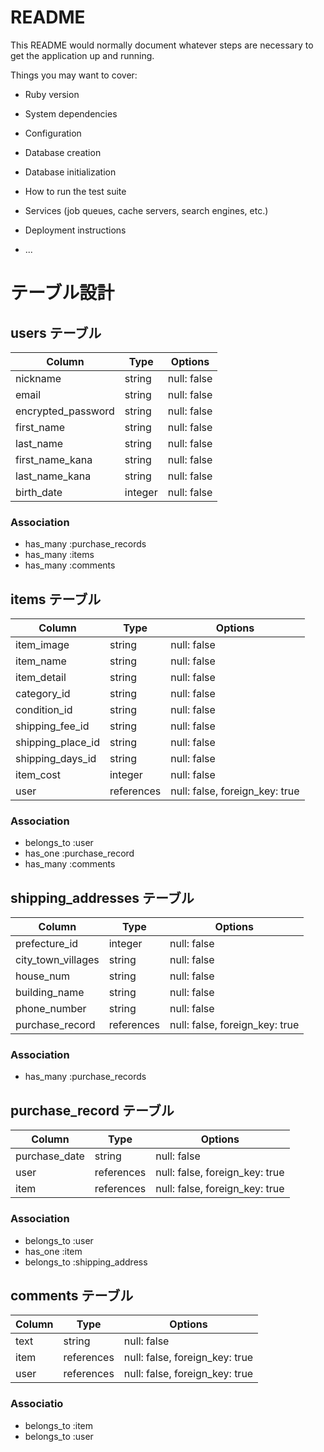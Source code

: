# README

This README would normally document whatever steps are necessary to get the
application up and running.

Things you may want to cover:

* Ruby version

* System dependencies

* Configuration

* Database creation

* Database initialization

* How to run the test suite

* Services (job queues, cache servers, search engines, etc.)

* Deployment instructions

* ...


# テーブル設計

## users テーブル

| Column             | Type    | Options     |
| -------------------| ------- | ----------- |
| nickname           | string  | null: false |
| email              | string  | null: false |
| encrypted_password | string  | null: false |
| first_name         | string  | null: false |
| last_name          | string  | null: false |
| first_name_kana    | string  | null: false |
| last_name_kana     | string  | null: false |
| birth_date         | integer | null: false |

### Association

- has_many :purchase_records
- has_many :items
- has_many :comments

## items テーブル

| Column            | Type       | Options                        |
| ------------------| -----------| ------------------------------ |
| item_image        | string     | null: false                    |
| item_name         | string     | null: false                    |
| item_detail       | string     | null: false                    |
| category_id       | string     | null: false                    |
| condition_id      | string     | null: false                    |
| shipping_fee_id   | string     | null: false                    |
| shipping_place_id | string     | null: false                    |
| shipping_days_id  | string     | null: false                    |
| item_cost         | integer    | null: false                    |
| user              | references | null: false, foreign_key: true |

### Association

- belongs_to :user
- has_one :purchase_record
- has_many :comments

## shipping_addresses テーブル

| Column              | Type       | Options                        |
| --------------------| -----------| ------------------------------ |
| prefecture_id       | integer    | null: false                    |
| city_town_villages  | string     | null: false                    |
| house_num           | string     | null: false                    |
| building_name       | string     | null: false                    |
| phone_number        | string     | null: false                    |
| purchase_record     | references | null: false, foreign_key: true |

### Association  

- has_many :purchase_records

## purchase_record テーブル

| Column              | Type       | Options                        |
| --------------------| -----------| ------------------------------ |
| purchase_date       | string     | null: false                    |
| user                | references | null: false, foreign_key: true |
| item                | references | null: false, foreign_key: true |

### Association


- belongs_to :user
- has_one :item
- belongs_to :shipping_address

## comments テーブル

| Column  | Type       | Options                        |
| --------| -----------| ------------------------------ |
| text    | string     | null: false                    |
| item    | references | null: false, foreign_key: true |
| user    | references | null: false, foreign_key: true |

### Associatio
- belongs_to :item
- belongs_to :user
